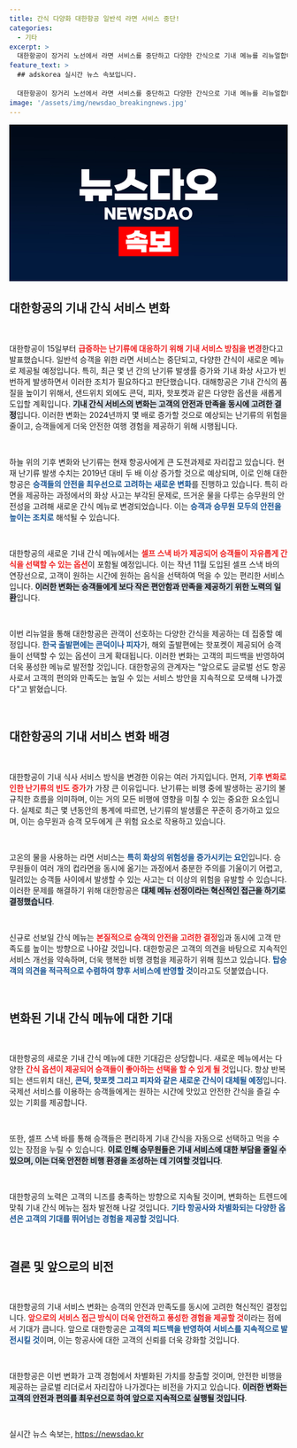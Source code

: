 ```yaml
---
title: 간식 다양화 대한항공 일반석 라면 서비스 중단!
categories:
  - 기타
excerpt: >
  대한항공이 장거리 노선에서 라면 서비스를 중단하고 다양한 간식으로 기내 메뉴를 리뉴얼합니다. 안전을 고려한 이번 변화로 피자와 핫포켓 등 새로운 선택지가 제공되며, 셀프 스낵 바도 더욱 다양해집니다. 
feature_text: >
  ## adskorea 실시간 뉴스 속보입니다.

  대한항공이 장거리 노선에서 라면 서비스를 중단하고 다양한 간식으로 기내 메뉴를 리뉴얼합니다. 안전을 고려한 이번 변화로 피자와 핫포켓 등 새로운 선택지가 제공되며, 셀프 스낵 바도 더욱 다양해집니다. 
image: '/assets/img/newsdao_breakingnews.jpg'
---
```


<p><img src="/assets/img/newsdao_breakingnews.jpg" alt="adskorea 속보" /></p>

<h2 data-ke-size="size26">대한항공의 기내 간식 서비스 변화</h2>

<p data-ke-size="size16">&nbsp;</p>

<p>대한항공이 15일부터 <b><span style="color: #ee2323;">급증하는 난기류에 대응하기 위해 기내 서비스 방침을 변경</span></b>한다고 발표했습니다. 일반석 승객을 위한 라면 서비스는 중단되고, 다양한 간식이 새로운 메뉴로 제공될 예정입니다. 특히, 최근 몇 년 간의 난기류 발생률 증가와 기내 화상 사고가 빈번하게 발생하면서 이러한 조치가 필요하다고 판단했습니다. 대해항공은 기내 간식의 품질을 높이기 위해서, 샌드위치 외에도 콘덕, 피자, 핫포켓과 같은 다양한 옵션을 새롭게 도입할 계획입니다. <b><span style="background-color: #21538527;">기내 간식 서비스의 변화는 고객의 안전과 만족을 동시에 고려한 결정</span></b>입니다. 이러한 변화는 2024년까지 몇 배로 증가할 것으로 예상되는 난기류의 위험을 줄이고, 승객들에게 더욱 안전한 여행 경험을 제공하기 위해 시행됩니다. </p>

<p data-ke-size="size16">&nbsp;</p>

<p>하늘 위의 기후 변화와 난기류는 현재 항공사에게 큰 도전과제로 자리잡고 있습니다. 현재 난기류 발생 수치는 2019년 대비 두 배 이상 증가할 것으로 예상되며, 이로 인해 대한항공은 <b><span style="color: #1a5490;">승객들의 안전을 최우선으로 고려하는 새로운 변화</span></b>를 진행하고 있습니다. 특히 라면을 제공하는 과정에서의 화상 사고는 부각된 문제로, 뜨거운 물을 다루는 승무원의 안전성을 고려해 새로운 간식 메뉴로 변경되었습니다. 이는 <b><span style="color: #1a5490;">승객과 승무원 모두의 안전을 높이는 조치로</span></b> 해석될 수 있습니다.</p>

<p data-ke-size="size16">&nbsp;</p>

<p>대한항공의 새로운 기내 간식 메뉴에서는 <b><span style="color: #ee2323;">셀프 스낵 바가 제공되어 승객들이 자유롭게 간식을 선택할 수 있는 옵션</span></b>이 포함될 예정입니다. 이는 작년 11월 도입된 셀프 스낵 바의 연장선으로, 고객이 원하는 시간에 원하는 음식을 선택하여 먹을 수 있는 편리한 서비스입니다. <b><span style="background-color: #21538527;">이러한 변화는 승객들에게 보다 작은 편안함과 만족을 제공하기 위한 노력의 일환</span></b>입니다. </p>

<p data-ke-size="size16">&nbsp;</p>

<p>이번 리뉴얼을 통해 대한항공은 관객이 선호하는 다양한 간식을 제공하는 데 집중할 예정입니다. <b><span style="color: #1a5490;">한국 출발편에는 콘덕이나 피자</span></b>가, 해외 출발편에는 핫포켓이 제공되어 승객들이 선택할 수 있는 옵션이 크게 확대됩니다. 이러한 변화는 고객의 피드백을 반영하여 더욱 풍성한 메뉴로 발전할 것입니다. 대한항공의 관계자는 "앞으로도 글로벌 선도 항공사로서 고객의 편의와 만족도는 높일 수 있는 서비스 방안을 지속적으로 모색해 나가겠다"고 밝혔습니다.</p>

<p data-ke-size="size16">&nbsp;</p>

<h2>대한항공의 기내 서비스 변화 배경</h2>

<p data-ke-size="size16">&nbsp;</p>

<p>대한항공이 기내 식사 서비스 방식을 변경한 이유는 여러 가지입니다. 먼저, <b><span style="color: #ee2323;">기후 변화로 인한 난기류의 빈도 증가</span></b>가 가장 큰 이유입니다. 난기류는 비행 중에 발생하는 공기의 불규칙한 흐름을 의미하며, 이는 거의 모든 비행에 영향을 미칠 수 있는 중요한 요소입니다. 실제로 최근 몇 년동안의 통계에 따르면, 난기류의 발생률은 꾸준히 증가하고 있으며, 이는 승무원과 승객 모두에게 큰 위험 요소로 작용하고 있습니다.</p>

<p data-ke-size="size16">&nbsp;</p>

<p>고온의 물을 사용하는 라면 서비스는 <b><span style="color: #1a5490;">특히 화상의 위험성을 증가시키는 요인</span></b>입니다. 승무원들이 여러 개의 컵라면을 동시에 옮기는 과정에서 충분한 주의를 기울이기 어렵고, 밀려있는 승객들 사이에서 발생할 수 있는 사고는 더 이상의 위험을 유발할 수 있습니다. 이러한 문제를 해결하기 위해 대한항공은 <b><span style="background-color: #21538527;">대체 메뉴 선정이라는 혁신적인 접근을 하기로 결정했습니다</span></b>.</p>

<p data-ke-size="size16">&nbsp;</p>

<p>신규로 선보일 간식 메뉴는 <b><span style="color: #ee2323;">본질적으로 승객의 안전을 고려한 결정</span></b>임과 동시에 고객 만족도를 높이는 방향으로 나아갈 것입니다. 대한항공은 고객의 의견을 바탕으로 지속적인 서비스 개선을 약속하며, 더욱 행복한 비행 경험을 제공하기 위해 힘쓰고 있습니다. <b><span style="color: #1a5490;">탑승객의 의견을 적극적으로 수렴하여 향후 서비스에 반영할 것</span></b>이라고도 덧붙였습니다.</p>

<p data-ke-size="size16">&nbsp;</p>

<h2>변화된 기내 간식 메뉴에 대한 기대</h2>

<p data-ke-size="size16">&nbsp;</p>

<p>대한항공의 새로운 기내 간식 메뉴에 대한 기대감은 상당합니다. 새로운 메뉴에서는 다양한 <b><span style="color: #ee2323;">간식 옵션이 제공되어 승객들이 좋아하는 선택을 할 수 있게 될 것</span></b>입니다. 항상 반복되는 샌드위치 대신, <b><span style="color: #1a5490;">콘덕, 핫포켓 그리고 피자와 같은 새로운 간식이 대체될 예정</span></b>입니다. 국제선 서비스를 이용하는 승객들에게는 원하는 시간에 맛있고 안전한 간식을 즐길 수 있는 기회를 제공합니다.</p>

<p data-ke-size="size16">&nbsp;</p>

<p>또한, 셀프 스낵 바를 통해 승객들은 편리하게 기내 간식을 자동으로 선택하고 먹을 수 있는 장점을 누릴 수 있습니다. <b><span style="background-color: #21538527;">이로 인해 승무원들은 기내 서비스에 대한 부담을 줄일 수 있으며, 이는 더욱 안전한 비행 환경을 조성하는 데 기여할 것입니다</span></b>. </p>

<p data-ke-size="size16">&nbsp;</p>

<p>대한항공의 노력은 고객의 니즈를 충족하는 방향으로 지속될 것이며, 변화하는 트렌드에 맞춰 기내 간식 메뉴는 점차 발전해 나갈 것입니다. <b><span style="color: #1a5490;">기타 항공사와 차별화되는 다양한 옵션은 고객의 기대를 뛰어넘는 경험을 제공할 것입니다</span></b>. </p>

<p data-ke-size="size16">&nbsp;</p>

<h2>결론 및 앞으로의 비전</h2>

<p data-ke-size="size16">&nbsp;</p>

<p>대한항공의 기내 서비스 변화는 승객의 안전과 만족도를 동시에 고려한 혁신적인 결정입니다. <b><span style="color: #ee2323;">앞으로의 서비스 접근 방식이 더욱 안전하고 풍성한 경험을 제공할 것</span></b>이라는 점에서 기대가 큽니다. 앞으로 대한항공은 <b><span style="color: #1a5490;">고객의 피드백을 반영하여 서비스를 지속적으로 발전시킬 것</span></b>이며, 이는 항공사에 대한 고객의 신뢰를 더욱 강화할 것입니다.</p>

<p data-ke-size="size16">&nbsp;</p>

<p>대한항공은 이번 변화가 고객 경험에서 차별화된 가치를 창출할 것이며, 안전한 비행을 제공하는 글로벌 리더로서 자리잡아 나가겠다는 비전을 가지고 있습니다. <b><span style="background-color: #21538527;">이러한 변화는 고객의 안전과 편의를 최우선으로 하여 앞으로 지속적으로 실행될 것입니다</span></b>. </p>

<p data-ke-size="size16">&nbsp;</p>
실시간 뉴스 속보는, <a href="https://newsdao.kr" rel="dofollow">https://newsdao.kr</a>



